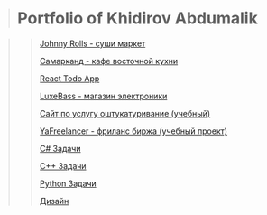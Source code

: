 > # Portfolio of Khidirov Abdumalik

>> [Johnny Rolls - суши маркет](https://johnnyrolls.ru/)
>> 
>> [Самарканд - кафе восточной кухни](https://samarqand42.ru/)
>> 
>> [React Todo App](https://abdumalik0098.github.io/todo_app/)
>> 
>> [LuxeBass - магазин электроники](https://luxebass.ru/)
>> 
>> [Сайт по услугу оштукатуривание (учебный)](https://abdumalik0098.github.io/myproj/)
>> 
>> [YaFreelancer - фриланс биржа (учебный проект)](https://abdumalik0098.github.io/freelancer/)
>> 
>> [C# Задачи](https://github.com/abdumalik0098/csharp-practice)
>> 
>> [C++ Задачи](https://github.com/abdumalik0098/cv-cpp)
>> 
>> [Python Задачи](https://github.com/abdumalik0098/python-practice)
>> 
>> [Дизайн](https://github.com/abdumalik0098/design)
